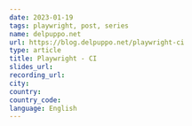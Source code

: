 ```yaml
---
date: 2023-01-19
tags: playwright, post, series
name: delpuppo.net
url: https://blog.delpuppo.net/playwright-ci
type: article
title: Playwright - CI
slides_url:
recording_url:
city:
country:
country_code:
language: English
---
```

